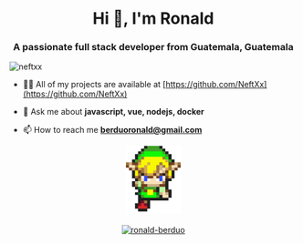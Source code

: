 <h1 align="center">Hi 👋, I'm Ronald</h1>
<h3 align="center">A passionate full stack developer from Guatemala, Guatemala</h3>
<p align="left"> <img src="https://komarev.com/ghpvc/?username=neftxx" alt="neftxx" /> </p>

- 👨‍💻 All of my projects are available at [https://github.com/NeftXx](https://github.com/NeftXx)

- 💬 Ask me about **javascript, vue, nodejs, docker**

- 📫 How to reach me **berduoronald@gmail.com**

<p align="center"> <img src="./link.gif" alt="link" height="120" width="96"  /> </p>

<p align="center">
<a href="https://linkedin.com/in/ronald-berduo" target="blank"><img align="center" src="https://cdn.jsdelivr.net/npm/simple-icons@3.0.1/icons/linkedin.svg" alt="ronald-berduo" height="20" width="20" /></a>
</p>
